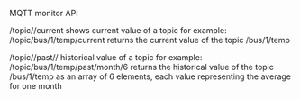 MQTT monitor API

/topic/<topic>/current
shows current value of a topic
for example: /topic/bus/1/temp/current
returns the current value of the topic /bus/1/temp

/topic/<topic>/past/<unit>/<quantity>
historical value of a topic
for example:  /topic/bus/1/temp/past/month/6
returns the historical value of the topic /bus/1/temp as an array of 6 elements, each value representing the average for one month
